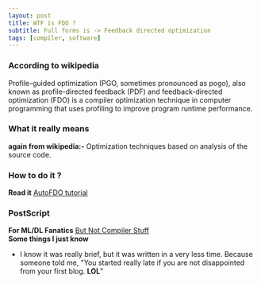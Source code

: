```yaml
---
layout: post
title: WTF is FDO ?
subtitle: Full forms is -> Feedback directed optimization
tags: [compiler, software]
---
```

### According to wikipedia
Profile-guided optimization (PGO, sometimes pronounced as pogo), also known as profile-directed feedback (PDF) and feedback-directed optimization (FDO) is a compiler optimization technique in computer programming that uses profiling to improve program runtime performance. 
### What it really means
**again from wikipedia:-**
Optimization techniques based on analysis of the source code.
### How to do it ?
**Read it** [AutoFDO tutorial](https://gcc.gnu.org/wiki/AutoFDO/Tutorial)
### PostScript
**For ML/DL Fanatics** [But Not Compiler Stuff](https://ai.google/research/pubs/pub45290)  
**Some things I just know**
- I know it was really brief, but it was written in a very less time. Because someone told me, "You started really late if you are not disappointed from your first blog. **LOL**"



